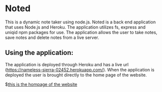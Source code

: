 # Noted
This is a dynamic note taker using node.js.  Noted is a back end application that uses Node.js and Heroku.  The application utilizes fs, express and uniqid npm packages for use.  The application allows the user to take notes, save notes and delete notes from a live server.

## Using the application:

The application is deployed through Heroku and has a live url (https://nameless-sierra-02452.herokuapp.com/).  When the application is deployed the user is brought directly to the home page of the website.

$[this is the hompage of the website](/images/first_photo.png)


